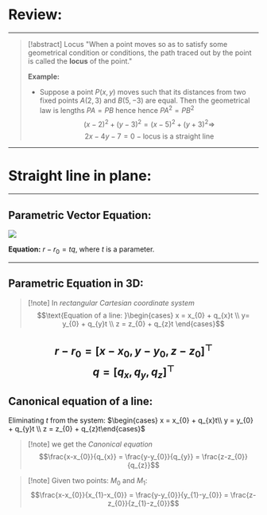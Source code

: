 # Review:
---
>[!abstract] Locus
>"When a point moves so as to satisfy some geometrical condition or conditions, the path traced out by the point is called the **locus** of the point."
>
>**Example:**
>- Suppose a point $P(x,y)$ moves such that its distances from two fixed points $A(2,3)$ and $B(5,-3)$ are equal. Then the geometrical law is lengths $PA = PB$ hence hence $PA^{2}= PB^{2}$
>  $$(x-2)^{2} + (y-3)^{2} = (x-5)^{2}+ (y+3)^{2} \Rightarrow$$
>  $$2x - 4y - 7 = 0 - \text{locus is a straight line}$$

---
# Straight line in plane:
---
## Parametric Vector Equation:

![](Pasted%20image%2020241009095851.png)

**Equation:** $r - r_{0} = tq$, where $t$ is a parameter.

---
## Parametric Equation in 3D:

>[!note] In *rectangular Cartesian coordinate system*
>$$\text{Equation of a line: }\begin{cases} 
 x = x_{0} + q_{x}t \\
 y= y_{0} + q_{y}t  \\
 z = z_{0} + q_{z}t 
\end{cases}$$

$$r - r_{0} = [x-x_{0}, y-y_{0}, z-z_{0}]^\top$$
$$q = [q_{x},q_{y},q_{z}]^\top$$
---
## Canonical equation of a line:

Eliminating $t$ from the system:
$\begin{cases} x = x_{0} + q_{x}t\\ y = y_{0} + q_{y}t \\ z = z_{0} + q_{z}t\end{cases}$

>[!note] we get the *Canonical equation*
>$$\frac{x-x_{0}}{q_{x}} = \frac{y-y_{0}}{q_{y}} = \frac{z-z_{0}}{q_{z}}$$

>[!note] Given two points: $M_{0}$ and $M_{1}$:
>$$\frac{x-x_{0}}{x_{1}-x_{0}} = \frac{y-y_{0}}{y_{1}-y_{0}} = \frac{z-z_{0}}{z_{1}-z_{0}}$$


